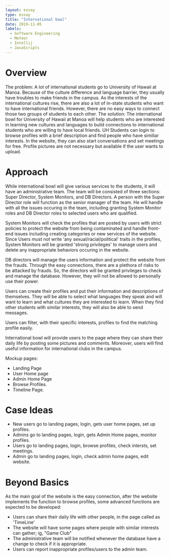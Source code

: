 ```yaml
---
layout: essay
type: essay
title: "International bowl"
date: 2019-11-05
labels:
  - Software Engineering
  - Meteor
  - Intellij
  - JavaScripts
---
```


# Overview
The problem: A lot of international students go to University of Hawaii at Manoa. Because of the culture difference and language barrier, they usually have troubles to make friends in the campus.  As the interests of the international cultures rise, there are also a lot of in-state students who want to have international friends. However, there are no easy ways to connect those two groups of students to each other. 
The solution: The international bowl for University of Hawaii at Manoa will help students who are interested in learning new cultures and languages to build connections to international students who are willing to have local friends. UH Students can login to browse profiles with a brief description and find people who have similiar interests. In the website, they can also start conversations and set meetings for free. Profile pictures are not necessary but available if the user wants to upload.
# Approach
While international bowl will give various services to the students, it will have an administrative team. The team will be consisted of three sections: Super Director, System Monitors, and DB Directors. A person with the Super Director role will function as the senior manager of the team. He will handle with all the issues occuring in the team, including granting System Monitor roles and DB Director roles to selected users who are qualified. 

System Monitors will check the profiles that are posted by users with strict policies to protect the website from being contaminated and handle front-end issues including creating categories or new services of the website. Since Users must not write 'any sexual/racial/political' traits in the profiles, System Monitors will be granted 'strong privileges' to manage users and delete any inappropriate behaviors occuring in the website.

DB directors will manage the users information and protect the website from the frauds. Through the easy connections,  there are a plethora of risks to be attacked by frauds. So, the directors will be granted privileges to check and manage the database. However, they will not be allowed to personally use their power.

Users can create their profiles and put their information and descriptions of themselves. They will be able to select what languages they speak and will want to learn and what cultures they are interested to learn. When they find other students with similar interests, they will also be able to send messages. 

Users can filter, with their specific interests, profiles to find the matching profile easily.

International bowl will provide users to the page where they can share their daily life by posting some pictures and comments. Moreover, users will find useful information for international clubs in the campus. 

Mockup pages:
* Landing Page
* User Home page
* Admin Home Page
* Browse Profiles.
* Timeline Page.

# Case Ideas
* New users go to landing pages, login, gets user home pages, set up profiles.
* Admins go to landing pages, login, gets Admin Home pages, monitor profiles.
* Users go to landing pages, login, browse profiles, check intersts, set meetings.
* Admin go to landing pages, login, check admin home pages, edit website.

# Beyond Basics

As the main goal of the website is the easy connection, after the website implements the function to browse profiles, some advanced functions are expected to be developed:

* Users can share their daily life with other people, in the page called as 'TimeLine'
* The website will have some pages where people with similar interests can gather; ig, "Game Club"
* The administrative team will be notified whenever 
the database have a change to check if it is appropriate.
* Users can report inappropriate profiles/users to the admin team.

